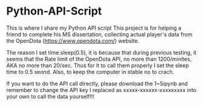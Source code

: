 # Python-API-Script
This is where I share my Python API script
This project is for helping a friend to complete his MS dissertation, collecting actual player's data from the OpenDota (https://www.opendota.com/) website.

The reason I set time.sleep(0.5), it is because that during previous testing, it seems that the Rate limit of the OpenDota API, no more than 1200/minites, AKA no more than 20/sec. Thus for it to call them properly I set the sleep time to 0.5 seond.
Also, to keep the computer in stable no to crach.

If you want to do the API call directly, please download the 1~5ipynb and remember to change the API key I replaced as xxxxx-xxxxxx-xxxxxxxxx into your own to call the data yourself!!!


